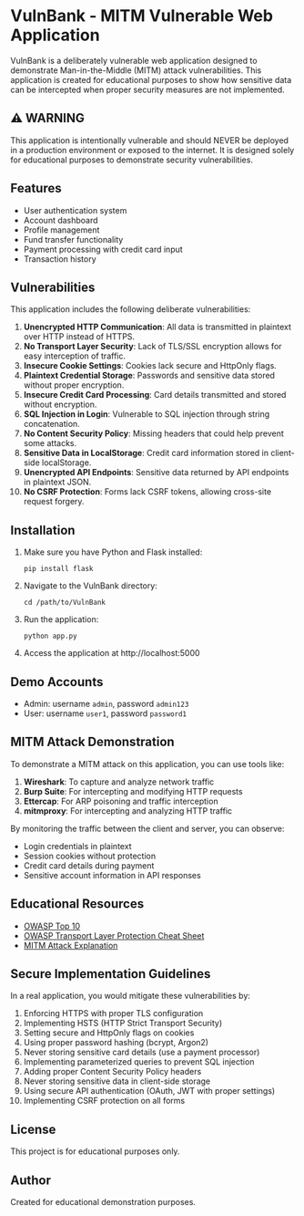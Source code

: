 # VulnBank - MITM Vulnerable Web Application

VulnBank is a deliberately vulnerable web application designed to demonstrate Man-in-the-Middle (MITM) attack vulnerabilities. This application is created for educational purposes to show how sensitive data can be intercepted when proper security measures are not implemented.

## ⚠️ WARNING

This application is intentionally vulnerable and should NEVER be deployed in a production environment or exposed to the internet. It is designed solely for educational purposes to demonstrate security vulnerabilities.

## Features

- User authentication system
- Account dashboard
- Profile management
- Fund transfer functionality
- Payment processing with credit card input
- Transaction history

## Vulnerabilities

This application includes the following deliberate vulnerabilities:

1. **Unencrypted HTTP Communication**: All data is transmitted in plaintext over HTTP instead of HTTPS.
2. **No Transport Layer Security**: Lack of TLS/SSL encryption allows for easy interception of traffic.
3. **Insecure Cookie Settings**: Cookies lack secure and HttpOnly flags.
4. **Plaintext Credential Storage**: Passwords and sensitive data stored without proper encryption.
5. **Insecure Credit Card Processing**: Card details transmitted and stored without encryption.
6. **SQL Injection in Login**: Vulnerable to SQL injection through string concatenation.
7. **No Content Security Policy**: Missing headers that could help prevent some attacks.
8. **Sensitive Data in LocalStorage**: Credit card information stored in client-side localStorage.
9. **Unencrypted API Endpoints**: Sensitive data returned by API endpoints in plaintext JSON.
10. **No CSRF Protection**: Forms lack CSRF tokens, allowing cross-site request forgery.

## Installation

1. Make sure you have Python and Flask installed:
   ```
   pip install flask
   ```

2. Navigate to the VulnBank directory:
   ```
   cd /path/to/VulnBank
   ```

3. Run the application:
   ```
   python app.py
   ```

4. Access the application at http://localhost:5000

## Demo Accounts

- Admin: username `admin`, password `admin123`
- User: username `user1`, password `password1`

## MITM Attack Demonstration

To demonstrate a MITM attack on this application, you can use tools like:

1. **Wireshark**: To capture and analyze network traffic
2. **Burp Suite**: For intercepting and modifying HTTP requests
3. **Ettercap**: For ARP poisoning and traffic interception
4. **mitmproxy**: For intercepting and analyzing HTTP traffic

By monitoring the traffic between the client and server, you can observe:
- Login credentials in plaintext
- Session cookies without protection
- Credit card details during payment
- Sensitive account information in API responses

## Educational Resources

- [OWASP Top 10](https://owasp.org/www-project-top-ten/)
- [OWASP Transport Layer Protection Cheat Sheet](https://cheatsheetseries.owasp.org/cheatsheets/Transport_Layer_Protection_Cheat_Sheet.html)
- [MITM Attack Explanation](https://www.cloudflare.com/learning/security/threats/man-in-the-middle-attack/)

## Secure Implementation Guidelines

In a real application, you would mitigate these vulnerabilities by:

1. Enforcing HTTPS with proper TLS configuration
2. Implementing HSTS (HTTP Strict Transport Security)
3. Setting secure and HttpOnly flags on cookies
4. Using proper password hashing (bcrypt, Argon2)
5. Never storing sensitive card details (use a payment processor)
6. Implementing parameterized queries to prevent SQL injection
7. Adding proper Content Security Policy headers
8. Never storing sensitive data in client-side storage
9. Using secure API authentication (OAuth, JWT with proper settings)
10. Implementing CSRF protection on all forms

## License

This project is for educational purposes only.

## Author

Created for educational demonstration purposes.
